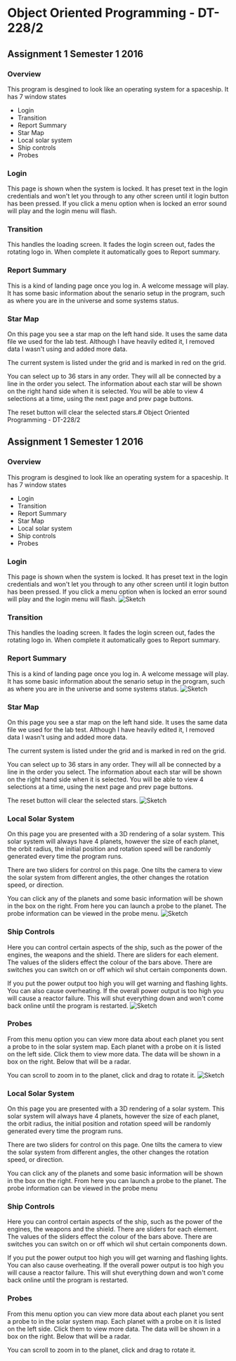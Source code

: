 # Object Oriented  Programming - DT-228/2
## Assignment 1 Semester 1 2016

### Overview
This program is desgined to look like an operating system for a spaceship. 
It has 7 window states

- Login
- Transition
- Report Summary
- Star Map
- Local solar system
- Ship controls
- Probes

### Login

This page is shown when the system is locked. It has preset text in the login credentials and won't 
let you through to any other screen until it login button has been pressed. If you click a menu option when 
is locked an error sound will play and the login menu will flash.

### Transition

This handles the loading screen. It fades the login screen out, fades the rotating logo in. 
When complete it automatically goes to Report summary.

### Report Summary

This is a kind of landing page once you log in. A welcome message will play. It has some basic information about the senario setup
in the program, such as where you are in the universe and some systems status.

### Star Map

On this page you see a star map on the left hand side. It uses the same data file we used for the lab test.
Although I have heavily edited it, I removed data I wasn't using and added more data. 

The current system is listed under the grid and is marked in red on the grid.

You can select up to 36 stars in any order. They will all be connected by a line in the order you select.
The information about each star will be shown on the right hand side when it is selected. You will be able 
to view 4 selections at a time, using the next page and prev page buttons.

The reset button will clear the selected stars.# Object Oriented  Programming - DT-228/2
## Assignment 1 Semester 1 2016

### Overview
This program is desgined to look like an operating system for a spaceship. 
It has 7 window states

- Login
- Transition
- Report Summary
- Star Map
- Local solar system
- Ship controls
- Probes

### Login

This page is shown when the system is locked. It has preset text in the login credentials and won't 
let you through to any other screen until it login button has been pressed. If you click a menu option when 
is locked an error sound will play and the login menu will flash.
![Sketch](http://i.imgur.com/sdjvFzI.jpg)

### Transition

This handles the loading screen. It fades the login screen out, fades the rotating logo in. 
When complete it automatically goes to Report summary.

### Report Summary

This is a kind of landing page once you log in. A welcome message will play. It has some basic information about the senario setup
in the program, such as where you are in the universe and some systems status.
![Sketch](http://imgur.com/aR5dqcn.jpg)

### Star Map

On this page you see a star map on the left hand side. It uses the same data file we used for the lab test.
Although I have heavily edited it, I removed data I wasn't using and added more data. 

The current system is listed under the grid and is marked in red on the grid.

You can select up to 36 stars in any order. They will all be connected by a line in the order you select.
The information about each star will be shown on the right hand side when it is selected. You will be able 
to view 4 selections at a time, using the next page and prev page buttons.

The reset button will clear the selected stars.
![Sketch](http://imgur.com/4XEePtH.jpg)

### Local Solar System

On this page you are presented with a 3D rendering of a solar system. This solar system will always have 4 planets,
however the size of each planet, the orbit radius, the initial position and rotation speed will be randomly generated
every time the program runs.

There are two sliders for control on this page. One tilts the camera to view the solar system from different angles,
the other changes the rotation speed, or direction.

You can click any of the planets and some basic information will be shown in the box on the right.
From here you can launch a probe to the planet. The probe information can be viewed in the probe menu.
![Sketch](http://imgur.com/YZgEN2n.jpg)

### Ship Controls

Here you can control certain aspects of the ship, such as the power of the engines, the weapons and the shield.
There are sliders for each element. The values of the sliders effect the colour of the bars above. There are switches
you can switch on or off which wil shut certain components down.

If you put the power output too high you will get warning and flashing lights. You can also cause overheating. If the overall
power output is too high you will cause a reactor failure. This will shut everything down and won't come back online
until the program is restarted.
![Sketch](http://imgur.com/xBDmo8W.jpg)

### Probes

From this menu option you can view more data about each planet you sent a probe to in the solar system map.
Each planet with a probe on it is listed on the left side. Click them to view more data.
The data will be shown in a box on the right. Below that will be a radar.

You can scroll to zoom in to the planet, click and drag to rotate it.
![Sketch](http://imgur.com/jStTq2w.jpg)




### Local Solar System

On this page you are presented with a 3D rendering of a solar system. This solar system will always have 4 planets,
however the size of each planet, the orbit radius, the initial position and rotation speed will be randomly generated
every time the program runs.

There are two sliders for control on this page. One tilts the camera to view the solar system from different angles,
the other changes the rotation speed, or direction.

You can click any of the planets and some basic information will be shown in the box on the right.
From here you can launch a probe to the planet. The probe information can be viewed in the probe menu

### Ship Controls

Here you can control certain aspects of the ship, such as the power of the engines, the weapons and the shield.
There are sliders for each element. The values of the sliders effect the colour of the bars above. There are switches
you can switch on or off which wil shut certain components down.

If you put the power output too high you will get warning and flashing lights. You can also cause overheating. If the overall
power output is too high you will cause a reactor failure. This will shut everything down and won't come back online
until the program is restarted.

### Probes

From this menu option you can view more data about each planet you sent a probe to in the solar system map.
Each planet with a probe on it is listed on the left side. Click them to view more data.
The data will be shown in a box on the right. Below that will be a radar.

You can scroll to zoom in to the planet, click and drag to rotate it.


